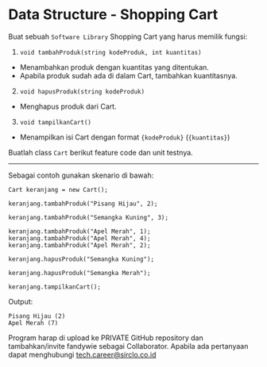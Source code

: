 # Data Structure - Shopping Cart #

Buat sebuah `Software Library` Shopping Cart yang harus memilik fungsi:

1. `void tambahProduk(string kodeProduk, int kuantitas)`
 - Menambahkan produk dengan kuantitas yang ditentukan.
 - Apabila produk sudah ada di dalam Cart, tambahkan kuantitasnya.

2. `void hapusProduk(string kodeProduk)`
 - Menghapus produk dari Cart.

3. `void tampilkanCart()`
 - Menampilkan isi Cart dengan format `{kodeProduk}` (`{kuantitas}`)

Buatlah class `Cart` berikut feature code dan unit testnya.

---
Sebagai contoh gunakan skenario di bawah:

```
Cart keranjang = new Cart();

keranjang.tambahProduk("Pisang Hijau", 2);

keranjang.tambahProduk("Semangka Kuning", 3);

keranjang.tambahProduk("Apel Merah", 1);
keranjang.tambahProduk("Apel Merah", 4);
keranjang.tambahProduk("Apel Merah", 2);

keranjang.hapusProduk("Semangka Kuning");

keranjang.hapusProduk("Semangka Merah");

keranjang.tampilkanCart();
```

Output:
```
Pisang Hijau (2)
Apel Merah (7)
```
Program harap di upload ke PRIVATE GitHub repository dan tambahkan/invite fandywie sebagai Collaborator.
Apabila ada pertanyaan dapat menghubungi tech.career@sirclo.co.id 